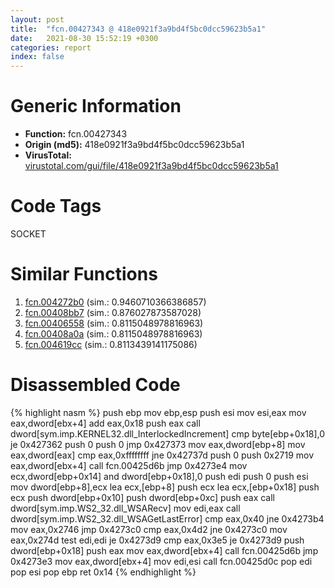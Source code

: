 ```yaml
---
layout: post
title:  "fcn.00427343 @ 418e0921f3a9bd4f5bc0dcc59623b5a1"
date:   2021-08-30 15:52:19 +0300
categories: report
index: false
---
```


# Generic Information
- **Function:** fcn.00427343
- **Origin (md5):** 418e0921f3a9bd4f5bc0dcc59623b5a1
- **VirusTotal:** [virustotal.com/gui/file/418e0921f3a9bd4f5bc0dcc59623b5a1][virustotal_ref]

# Code Tags
<span class="tag" id="SOCKET">SOCKET</span>


# Similar Functions

1. [fcn.004272b0][similar_1_ref] (sim.: 0.9460710366386857)
2. [fcn.00408bb7][similar_2_ref] (sim.: 0.876027873587028)
3. [fcn.00406558][similar_3_ref] (sim.: 0.8115048978816963)
4. [fcn.00408a0a][similar_4_ref] (sim.: 0.8115048978816963)
5. [fcn.004619cc][similar_5_ref] (sim.: 0.8113439141175086)


# Disassembled Code

{% highlight nasm %}
push ebp
mov ebp,esp
push esi
mov esi,eax
mov eax,dword[ebx+4]
add eax,0x18
push eax
call dword[sym.imp.KERNEL32.dll_InterlockedIncrement]
cmp byte[ebp+0x18],0
je 0x427362
push 0
push 0
jmp 0x427373
mov eax,dword[ebp+8]
mov eax,dword[eax]
cmp eax,0xffffffff
jne 0x42737d
push 0
push 0x2719
mov eax,dword[ebx+4]
call fcn.00425d6b
jmp 0x4273e4
mov ecx,dword[ebp+0x14]
and dword[ebp+0x18],0
push edi
push 0
push esi
mov dword[ebp+8],ecx
lea ecx,[ebp+8]
push ecx
lea ecx,[ebp+0x18]
push ecx
push dword[ebp+0x10]
push dword[ebp+0xc]
push eax
call dword[sym.imp.WS2_32.dll_WSARecv]
mov edi,eax
call dword[sym.imp.WS2_32.dll_WSAGetLastError]
cmp eax,0x40
jne 0x4273b4
mov eax,0x2746
jmp 0x4273c0
cmp eax,0x4d2
jne 0x4273c0
mov eax,0x274d
test edi,edi
je 0x4273d9
cmp eax,0x3e5
je 0x4273d9
push dword[ebp+0x18]
push eax
mov eax,dword[ebx+4]
call fcn.00425d6b
jmp 0x4273e3
mov eax,dword[ebx+4]
mov edi,esi
call fcn.00425d0c
pop edi
pop esi
pop ebp
ret 0x14
{% endhighlight %}


[similar_1_ref]: /report/fcn.004272b0@418e0921f3a9bd4f5bc0dcc59623b5a1
[similar_2_ref]: /report/fcn.00408bb7@623952564c193310b2e5c9b0fe299d07
[similar_3_ref]: /report/fcn.00406558@f360d53698056c0bd2342cbdb569d856
[similar_4_ref]: /report/fcn.00408a0a@623952564c193310b2e5c9b0fe299d07
[similar_5_ref]: /report/fcn.004619cc@d96761eb00d2d97e2b6f5ffffed0b46a
[virustotal_ref]: https://www.virustotal.com/gui/file/418e0921f3a9bd4f5bc0dcc59623b5a1